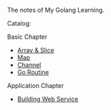 The notes of My Golang Learning.

Catalog:

Basic Chapter

* [Array & Slice](basic/01-array-slice.md)
* [Map](basic/02-map.md)
* [Channel](basic/03-channel.md)
* [Go Routine](basic/04-goroutine.md)

Application Chapter

* [Building Web Service](application/01-building-webservice-with-gin.md)
